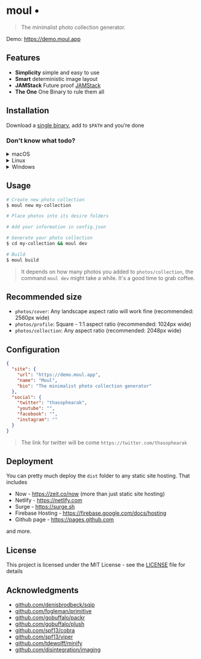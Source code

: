 # moul •

> The minimalist photo collection generator.

Demo: https://demo.moul.app

## Features

- **Simplicity** simple and easy to use
- **Smart** deterministic image layout
- **JAMStack** Future proof [JAMStack](https://jamstack.org)
- **The One** One Binary to rule them all

## Installation

Download a [single binary](https://github.com/sophearak/moul/releases), add to `$PATH` and you’re done

### Don't know what todo?

<details><summary>macOS</summary>
<p>

```bash
curl -s https://moul.app/install.sh | sh
```

</p>
</details>

<details><summary>Linux</summary>
<p>
coming soon
<!-- ```bash
curl -s https://moul.app/install.sh | sh
``` -->

</p>
</details>

<details><summary>Windows</summary>
<p>
coming soon
</p>
</details>

## Usage

```bash
# Create new photo collection
$ moul new my-collection

# Place photos into its desire folders

# Add your information in config.json

# Generate your photo collection
$ cd my-collection && moul dev

# Build
$ moul build
```

> It depends on how many photos you added to `photos/collection`, the command `moul dev` might take a while. It's a good time to grab coffee.

## Recommended size

- `photos/cover`: Any landscape aspect ratio will work fine (recommended: 2560px wide)
- `photos/profile`: Square - 1:1 aspect ratio (recommended: 1024px wide)
- `photos/collection`: Any aspect ratio (recommended: 2048px wide)

## Configuration

```json
{
  "site": {
    "url": "https://demo.moul.app",
    "name": "Moul",
    "bio": "The minimalist photo collection generator"
  },
  "social": {
    "twitter": "thasophearak",
    "youtube": "",
    "facebook": "",
    "instagram": ""
  }
}
```

> The link for twitter will be come `https://twitter.com/thasophearak`

## Deployment

You can pretty much deploy the `dist` folder to any static site hosting. That includes

- Now - https://zeit.co/now (more than just static site hosting)
- Netlify - https://netlify.com
- Surge - https://surge.sh
- Firebase Hosting - https://firebase.google.com/docs/hosting
- Github page - https://pages.github.com

and more.

## License

This project is licensed under the MIT License - see the [LICENSE](LICENSE) file for details

## Acknowledgments

- [github.com/denisbrodbeck/sqip](https://github.com/denisbrodbeck/sqip)
- [github.com/fogleman/primitive](https://github.com/fogleman/primitive)
- [github.com/gobuffalo/packr](https://github.com/gobuffalo/packr)
- [github.com/gobuffalo/plush](https://github.com/gobuffalo/plush)
- [github.com/spf13/cobra](https://github.com/spf13/cobra)
- [github.com/spf13/viper](https://github.com/spf13/viper)
- [github.com/tdewolff/minify](https://github.com/tdewolff/minify)
- [github.com/disintegration/imaging](https://github.com/disintegration/imaging)
